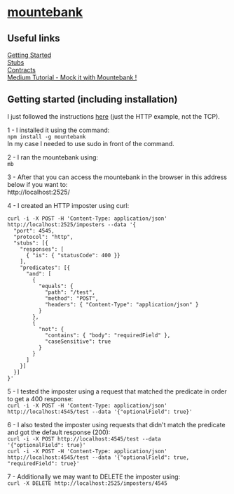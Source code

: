 # [mountebank](http://www.mbtest.org/)  

## Useful links  

[Getting Started](http://www.mbtest.org/docs/gettingStarted)  
[Stubs](http://www.mbtest.org/docs/api/stubs)  
[Contracts](http://www.mbtest.org/docs/api/contracts)  
[Medium Tutorial - Mock it with Mountebank !](https://medium.com/digio-australia/mock-it-with-mountebank-88762dadac1f)  

## Getting started (including installation)

I just followed the instructions [here](http://www.mbtest.org/docs/gettingStarted) (just the HTTP example, not the TCP).  

1 - I installed it using the command:  
<code>npm install -g mountebank</code>  
In my case I needed to use sudo in front of the command.  

2 - I ran the mountebank using:  
<code>mb</code>  

3 - After that you can access the mountebank in the browser in this address below if you want to:  
http://localhost:2525/

4 - I created an HTTP imposter using curl:  
```
curl -i -X POST -H 'Content-Type: application/json' http://localhost:2525/imposters --data '{
  "port": 4545,
  "protocol": "http",
  "stubs": [{
    "responses": [
      { "is": { "statusCode": 400 }}
    ],
    "predicates": [{
      "and": [
        {
          "equals": {
            "path": "/test",
            "method": "POST",
            "headers": { "Content-Type": "application/json" }
          }
        },
        {
          "not": {
            "contains": { "body": "requiredField" },
            "caseSensitive": true
          }
        }
      ]
    }]
  }]
}'
```

5 - I tested the imposter using a request that matched the predicate in order to get a 400 response:  
<code>curl -i -X POST -H 'Content-Type: application/json' http://localhost:4545/test --data '{"optionalField": true}'</code>  

6 - I also tested the imposter using requests that didn't match the predicate and got the default response (200):  
<code>curl -i -X POST http://localhost:4545/test --data '{"optionalField": true}'</code>  
<code>curl -i -X POST -H 'Content-Type: application/json' http://localhost:4545/test --data '{"optionalField": true, "requiredField": true}'</code>  

7 - Additionally we may want to DELETE the imposter using:  
<code>curl -X DELETE http://localhost:2525/imposters/4545</code>  
